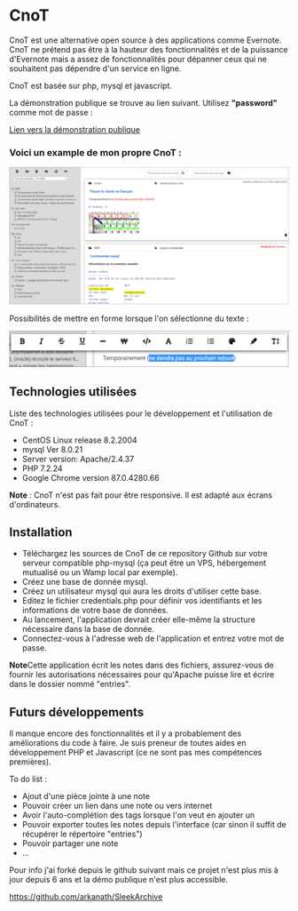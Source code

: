 # CnoT

CnoT est une alternative open source à des applications comme Evernote. CnoT ne prétend pas être à la hauteur des fonctionnalités et de la puissance d'Evernote mais a assez de fonctionnalités pour dépanner ceux qui ne souhaitent pas dépendre d'un service en ligne.

CnoT est basée sur php, mysql et javascript.

La démonstration publique se trouve au lien suivant. Utilisez <b>"password"</b> comme mot de passe :

[Lien vers la démonstration publique](https://cnot.fr)

### Voici un example de mon propre CnoT :

![](image.png)

Possibilités de mettre en forme lorsque l'on sélectionne du texte :

![](image2.png)

## Technologies utilisées

Liste des technologies utilisées pour le développement et l'utilisation de CnoT :

* CentOS Linux release 8.2.2004
* mysql Ver 8.0.21
* Server version: Apache/2.4.37
* PHP 7.2.24
* Google Chrome version 87.0.4280.66

<b>Note</b> : CnoT n'est pas fait pour être responsive. Il est adapté aux écrans d'ordinateurs.

## Installation

* Téléchargez les sources de CnoT de ce repository Github sur votre serveur compatible php-mysql (ça peut être un VPS, hébergement mutualisé ou un Wamp local par exemple).
* Créez une base de donnée mysql.
* Créez un utilisateur mysql qui aura les droits d'utiliser cette base.
* Editez le fichier credentials.php pour définir vos identifiants et les informations de votre base de données.
* Au lancement, l'application devrait créer elle-même la structure nécessaire dans la base de donnée.
* Connectez-vous à l'adresse web de l'application et entrez votre mot de passe.

<b>Note</b>Cette application écrit les notes dans des fichiers, assurez-vous de fournir les autorisations nécessaires pour qu'Apache puisse lire et écrire dans le dossier nommé "entries".

## Futurs développements

Il manque encore des fonctionnalités et il y a probablement des améliorations du code à faire. Je suis preneur de toutes aides en développement PHP et Javascript (ce ne sont pas mes compétences premières). 

To do list :

* Ajout d'une pièce jointe à une note
* Pouvoir créer un lien dans une note ou vers internet
* Avoir l'auto-complétion des tags lorsque l'on veut en ajouter un
* Pouvoir exporter toutes les notes depuis l'interface (car sinon il suffit de récupérer le répertoire "entries")
* Pouvoir partager une note
* ...

Pour info j'ai forké depuis le github suivant mais ce projet n'est plus mis à jour depuis 6 ans et la démo publique n'est plus accessible.

https://github.com/arkanath/SleekArchive 
